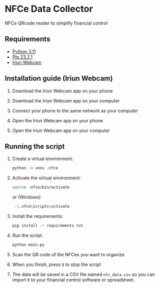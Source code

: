 # NFCe Data Collector

NFCe QRcode reader to simplify financial control

## Requirements

- [Python 3.11](https://www.python.org/downloads/release/python-311/)
- [Pip 23.2.1](https://pypi.org/project/pip/)
- [Iriun Webcam](https://iriun.com/)

## Installation guide (Iriun Webcam)

1. Download the Iriun Webcam app on your phone

2. Download the Iriun Webcam app on your computer

3. Connect your phone to the same network as your computer

4. Open the Iriun Webcam app on your phone

5. Open the Iriun Webcam app on your computer

## Running the script

1. Create a virtual environment:

    ```bash
    python -m venv .nfce
    ```

2. Activate the virtual environment:

    ```bash
    source .nfce/bin/activate
    ```
    or (Windows)
    ```bash
     .\.nfce\Scripts\activate
    ```

3. Install the requirements:

    ```bash
    pip install -r requirements.txt
    ```

4. Run the script:

    ```bash
    python main.py
    ```

5. Scan the QR code of the NFCes you want to organize

6. When you finish, press `Q` to stop the script

7. The data will be saved in a CSV file named `nfc_data.csv` so you can import it to your financial control software or spreadsheet.
